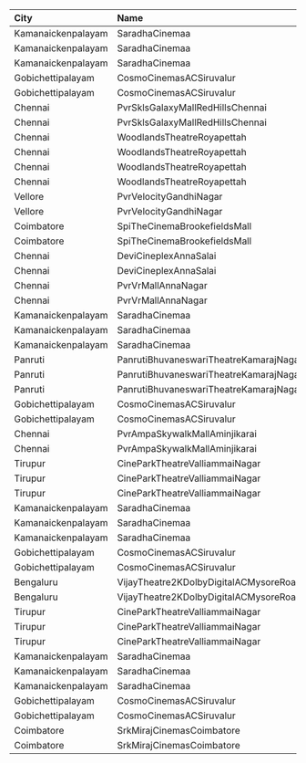| City               | Name                                   |  Time | Type         | Price | Capacity | Booked |
| :----------------- | :------------------------------------- | ----: | :----------- | ----: | -------: | -----: |
| Kamanaickenpalayam | SaradhaCinemaa                         | 10:30 | Box          |  118₹ |       12 |     12 |
| Kamanaickenpalayam | SaradhaCinemaa                         | 10:30 | 1FirstClass  |  100₹ |      235 |      0 |
| Kamanaickenpalayam | SaradhaCinemaa                         | 10:30 | 2SecondClass |  100₹ |       74 |     74 |
| Gobichettipalayam  | CosmoCinemasACSiruvalur                | 10:30 | FirstClass   |  100₹ |      203 |    101 |
| Gobichettipalayam  | CosmoCinemasACSiruvalur                | 10:30 | SecondClass  |  100₹ |      103 |     51 |
| Chennai            | PvrSklsGalaxyMallRedHillsChennai       | 12:00 | Classic      |   60₹ |       22 |     20 |
| Chennai            | PvrSklsGalaxyMallRedHillsChennai       | 12:00 | Prime        |  153₹ |      135 |     67 |
| Chennai            | WoodlandsTheatreRoyapettah             | 12:00 | Box          |  190₹ |       16 |     16 |
| Chennai            | WoodlandsTheatreRoyapettah             | 12:00 | Balcony      |  150₹ |      322 |    260 |
| Chennai            | WoodlandsTheatreRoyapettah             | 12:00 | FirstClass   |  100₹ |      693 |    634 |
| Chennai            | WoodlandsTheatreRoyapettah             | 12:00 | SecondClass  |   60₹ |      132 |    132 |
| Vellore            | PvrVelocityGandhiNagar                 | 12:40 | Classic      |   60₹ |        8 |      8 |
| Vellore            | PvrVelocityGandhiNagar                 | 12:40 | Prime        |  153₹ |       80 |      7 |
| Coimbatore         | SpiTheCinemaBrookefieldsMall           | 13:00 | Elite        |  191₹ |       87 |      0 |
| Coimbatore         | SpiTheCinemaBrookefieldsMall           | 13:00 | Budget       |   60₹ |       10 |      0 |
| Chennai            | DeviCineplexAnnaSalai                  | 13:00 | Quartz       |  153₹ |      735 |    368 |
| Chennai            | DeviCineplexAnnaSalai                  | 13:00 | Zircon       |   60₹ |      103 |    103 |
| Chennai            | PvrVrMallAnnaNagar                     | 13:20 | Classic      |   60₹ |        5 |      3 |
| Chennai            | PvrVrMallAnnaNagar                     | 13:20 | Prime        |  191₹ |       51 |      5 |
| Kamanaickenpalayam | SaradhaCinemaa                         | 14:00 | Box          |  118₹ |       12 |     12 |
| Kamanaickenpalayam | SaradhaCinemaa                         | 14:00 | 1FirstClass  |  100₹ |      235 |      0 |
| Kamanaickenpalayam | SaradhaCinemaa                         | 14:00 | 2SecondClass |  100₹ |       74 |     74 |
| Panruti            | PanrutiBhuvaneswariTheatreKamarajNagar | 14:30 | FirstClass   |  120₹ |      106 |      0 |
| Panruti            | PanrutiBhuvaneswariTheatreKamarajNagar | 14:30 | SecondClass  |  100₹ |      156 |      0 |
| Panruti            | PanrutiBhuvaneswariTheatreKamarajNagar | 14:30 | ThirdClass   |   80₹ |      234 |      0 |
| Gobichettipalayam  | CosmoCinemasACSiruvalur                | 14:30 | FirstClass   |  100₹ |      203 |    101 |
| Gobichettipalayam  | CosmoCinemasACSiruvalur                | 14:30 | SecondClass  |  100₹ |      103 |     51 |
| Chennai            | PvrAmpaSkywalkMallAminjikarai          | 16:30 | Classic      |   60₹ |        8 |      8 |
| Chennai            | PvrAmpaSkywalkMallAminjikarai          | 16:30 | Prime        |  153₹ |       65 |      1 |
| Tirupur            | CineParkTheatreValliammaiNagar         | 18:00 | BoxA         |   90₹ |       41 |     21 |
| Tirupur            | CineParkTheatreValliammaiNagar         | 18:00 | BoxB         |   90₹ |       41 |     41 |
| Tirupur            | CineParkTheatreValliammaiNagar         | 18:00 | FirstClass   |   80₹ |      341 |    202 |
| Kamanaickenpalayam | SaradhaCinemaa                         | 18:15 | Box          |  118₹ |       12 |     12 |
| Kamanaickenpalayam | SaradhaCinemaa                         | 18:15 | 1FirstClass  |  100₹ |      235 |      0 |
| Kamanaickenpalayam | SaradhaCinemaa                         | 18:15 | 2SecondClass |  100₹ |       74 |     74 |
| Gobichettipalayam  | CosmoCinemasACSiruvalur                | 18:30 | FirstClass   |  100₹ |      203 |    101 |
| Gobichettipalayam  | CosmoCinemasACSiruvalur                | 18:30 | SecondClass  |  100₹ |      103 |     51 |
| Bengaluru          | VijayTheatre2KDolbyDigitalACMysoreRoad | 20:00 | Diamond      |  150₹ |      278 |    152 |
| Bengaluru          | VijayTheatre2KDolbyDigitalACMysoreRoad | 20:00 | Gold         |  110₹ |      399 |    171 |
| Tirupur            | CineParkTheatreValliammaiNagar         | 21:45 | BoxA         |   90₹ |       41 |     21 |
| Tirupur            | CineParkTheatreValliammaiNagar         | 21:45 | BoxB         |   90₹ |       41 |     41 |
| Tirupur            | CineParkTheatreValliammaiNagar         | 21:45 | FirstClass   |   80₹ |      341 |    202 |
| Kamanaickenpalayam | SaradhaCinemaa                         | 22:00 | Box          |  118₹ |       12 |     12 |
| Kamanaickenpalayam | SaradhaCinemaa                         | 22:00 | 1FirstClass  |  100₹ |      235 |      0 |
| Kamanaickenpalayam | SaradhaCinemaa                         | 22:00 | 2SecondClass |  100₹ |       74 |     74 |
| Gobichettipalayam  | CosmoCinemasACSiruvalur                | 22:00 | FirstClass   |  100₹ |      203 |    101 |
| Gobichettipalayam  | CosmoCinemasACSiruvalur                | 22:00 | SecondClass  |  100₹ |      103 |     51 |
| Coimbatore         | SrkMirajCinemasCoimbatore              | 22:15 | Executive    |  191₹ |      190 |     95 |
| Coimbatore         | SrkMirajCinemasCoimbatore              | 22:15 | Special      |   60₹ |       21 |     11 |